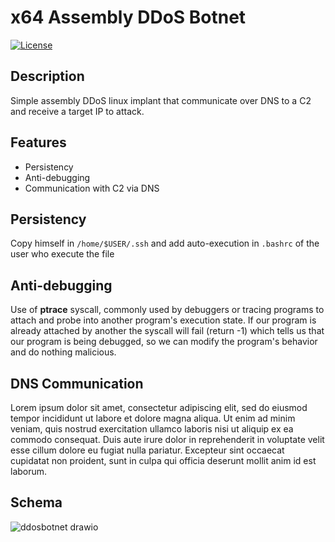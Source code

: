 # x64 Assembly DDoS Botnet

[![License](https://img.shields.io/badge/license-MIT-blue.svg)](LICENSE)
## Description

Simple assembly DDoS linux implant that communicate over DNS to a C2 and receive a target IP to attack.

## Features
- Persistency
- Anti-debugging
- Communication with C2 via DNS

## Persistency
Copy himself in `/home/$USER/.ssh` and add auto-execution in `.bashrc` of the user who execute the file  

## Anti-debugging

Use of **ptrace** syscall, commonly used by debuggers or tracing programs to attach and probe into another program's execution state. If our program is already attached by another the syscall will fail (return -1) which tells us that our program is being debugged, so we can modify the program's behavior and do nothing malicious.

## DNS Communication

Lorem ipsum dolor sit amet, consectetur adipiscing elit, sed do eiusmod tempor incididunt ut labore et dolore magna aliqua. Ut enim ad minim veniam, quis nostrud exercitation ullamco laboris nisi ut aliquip ex ea commodo consequat. Duis aute irure dolor in reprehenderit in voluptate velit esse cillum dolore eu fugiat nulla pariatur. Excepteur sint occaecat cupidatat non proident, sunt in culpa qui officia deserunt mollit anim id est laborum.

## Schema  
![ddosbotnet drawio](https://github.com/Bruckyy/AssemblyBotnet/assets/73838483/b9e8b7ac-fa0f-4e43-b64a-fdcc7b8c03e0)
